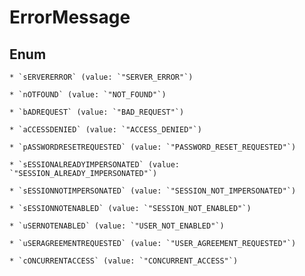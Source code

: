 
# ErrorMessage

## Enum


    * `sERVERERROR` (value: `"SERVER_ERROR"`)

    * `nOTFOUND` (value: `"NOT_FOUND"`)

    * `bADREQUEST` (value: `"BAD_REQUEST"`)

    * `aCCESSDENIED` (value: `"ACCESS_DENIED"`)

    * `pASSWORDRESETREQUESTED` (value: `"PASSWORD_RESET_REQUESTED"`)

    * `sESSIONALREADYIMPERSONATED` (value: `"SESSION_ALREADY_IMPERSONATED"`)

    * `sESSIONNOTIMPERSONATED` (value: `"SESSION_NOT_IMPERSONATED"`)

    * `sESSIONNOTENABLED` (value: `"SESSION_NOT_ENABLED"`)

    * `uSERNOTENABLED` (value: `"USER_NOT_ENABLED"`)

    * `uSERAGREEMENTREQUESTED` (value: `"USER_AGREEMENT_REQUESTED"`)

    * `cONCURRENTACCESS` (value: `"CONCURRENT_ACCESS"`)



